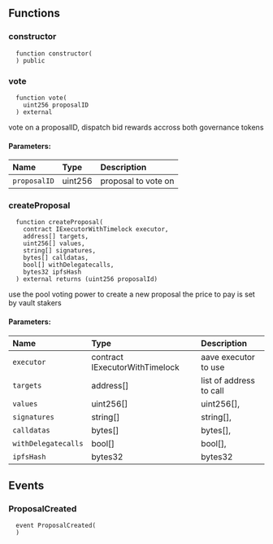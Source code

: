 


## Functions
### constructor
```solidity
  function constructor(
  ) public
```




### vote
```solidity
  function vote(
    uint256 proposalID
  ) external
```
vote on a proposalID, dispatch bid rewards accross both governance tokens


#### Parameters:
| Name | Type | Description                                                          |
| :--- | :--- | :------------------------------------------------------------------- |
|`proposalID` | uint256 | proposal to vote on

### createProposal
```solidity
  function createProposal(
    contract IExecutorWithTimelock executor,
    address[] targets,
    uint256[] values,
    string[] signatures,
    bytes[] calldatas,
    bool[] withDelegatecalls,
    bytes32 ipfsHash
  ) external returns (uint256 proposalId)
```
use the pool voting power to create a new proposal
the price to pay is set by vault stakers


#### Parameters:
| Name | Type | Description                                                          |
| :--- | :--- | :------------------------------------------------------------------- |
|`executor` | contract IExecutorWithTimelock | aave executor to use
|`targets` | address[] | list of address to call
|`values` | uint256[] | uint256[],
|`signatures` | string[] | string[],
|`calldatas` | bytes[] | bytes[],
|`withDelegatecalls` | bool[] | bool[],
|`ipfsHash` | bytes32 | bytes32

## Events
### ProposalCreated
```solidity
  event ProposalCreated(
  )
```



